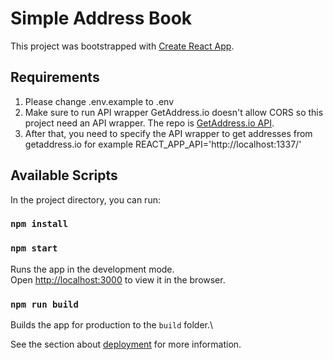# Simple Address Book

This project was bootstrapped with [Create React App](https://github.com/facebook/create-react-app).

## Requirements

1. Please change .env.example to .env
2. Make sure to run API wrapper
   GetAddress.io doesn't allow CORS so this project need an API wrapper.
   The repo is [GetAddress.io API](https://github.com/lucky-gru/getaddressio_api_wrapper).
3. After that, you need to specify the API wrapper to get addresses from getaddress.io
   for example REACT_APP_API='http://localhost:1337/'

## Available Scripts

In the project directory, you can run:

### `npm install`
### `npm start`

Runs the app in the development mode.\
Open [http://localhost:3000](http://localhost:3000) to view it in the browser.

### `npm run build`

Builds the app for production to the `build` folder.\

See the section about [deployment](https://facebook.github.io/create-react-app/docs/deployment) for more information.
